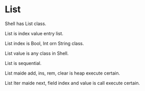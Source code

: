 # List

Shell has List class.

List is index value entry list.

List index is Bool, Int orn String class.

List value is any class in Shell.

List is sequential.

List maide add, ins, rem, clear is heap execute certain.

List Iter maide next, field index and value is call execute certain.